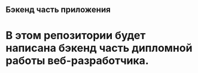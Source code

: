 ## Бэкенд часть приложения

# В этом репозитории будет написана бэкенд часть дипломной работы веб-разработчика.